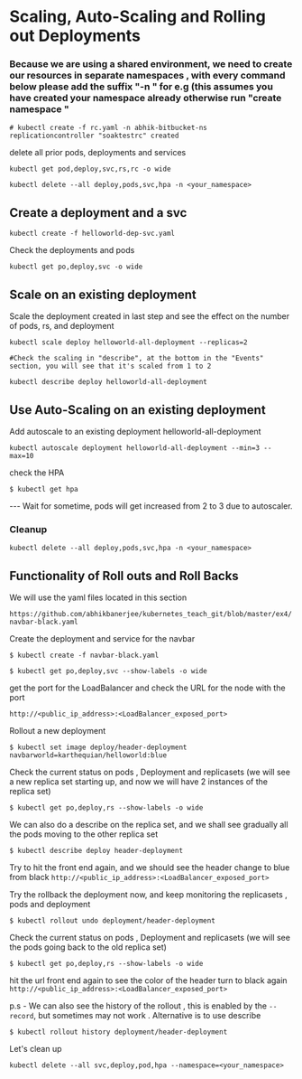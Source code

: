 # Scaling, Auto-Scaling and Rolling out Deployments

### Because we are using a shared environment, we need to create our resources in separate namespaces , with every command below please add the suffix "-n <yourname-bitbucket-ns>" for e.g (this assumes you have created your namespace already otherwise  run "create namespace <yourname-bitbucket-ns>"
```
# kubectl create -f rc.yaml -n abhik-bitbucket-ns
replicationcontroller "soaktestrc" created
```

delete all prior pods, deployments and services

```
kubectl get pod,deploy,svc,rs,rc -o wide

kubectl delete --all deploy,pods,svc,hpa -n <your_namespace>
```

## Create a deployment and a svc

```
kubectl create -f helloworld-dep-svc.yaml
```

Check the deployments and pods

```
kubectl get po,deploy,svc -o wide
```

## Scale on an existing deployment 

Scale the deployment created in last step and see the effect on the number of pods, rs, and deployment 

```
kubectl scale deploy helloworld-all-deployment --replicas=2

#Check the scaling in "describe", at the bottom in the "Events" section, you will see that it's scaled from 1 to 2

kubectl describe deploy helloworld-all-deployment
```

## Use Auto-Scaling on an existing deployment

Add autoscale to an existing deployment helloworld-all-deployment

```
kubectl autoscale deployment helloworld-all-deployment --min=3 --max=10
```

check the HPA

```
$ kubectl get hpa
```

--- Wait for sometime, pods will get increased from 2 to 3 due to autoscaler.

### Cleanup

```
kubectl delete --all deploy,pods,svc,hpa -n <your_namespace>
```


## Functionality of Roll outs and Roll Backs

We will use the yaml files located in this section 

`https://github.com/abhikbanerjee/kubernetes_teach_git/blob/master/ex4/navbar-black.yaml`

Create the deployment and service for the navbar

```
$ kubectl create -f navbar-black.yaml
```

```
$ kubectl get po,deploy,svc --show-labels -o wide 
```

get the port for the LoadBalancer and check the URL for the node with the port

`http://<public_ip_address>:<LoadBalancer_exposed_port>`

Rollout a new deployment

```
$ kubectl set image deploy/header-deployment navbarworld=karthequian/helloworld:blue
```

Check the current status on pods , Deployment and replicasets (we will see a new replica set starting up, and now we will have 2 instances of the replica set)

```
$ kubectl get po,deploy,rs --show-labels -o wide
```

We can also do a describe on the replica set, and we shall see gradually all the pods moving to the other replica set

```
$ kubectl describe deploy header-deployment
```

Try to hit the front end again, and we should see the header change to blue from black
`http://<public_ip_address>:<LoadBalancer_exposed_port>`

Try the rollback the deployment now, and keep monitoring the replicasets , pods and deployment

```
$ kubectl rollout undo deployment/header-deployment
```

Check the current status on pods , Deployment and replicasets (we will see the pods going back to the old replica set)

```
$ kubectl get po,deploy,rs --show-labels -o wide
```

hit the url front end again to see the color of the header turn to black again
`http://<public_ip_address>:<LoadBalancer_exposed_port>`

p.s - We can also see the history of the rollout , this is enabled by the `--record`, but sometimes may not work . Alternative is to use describe

```
$ kubectl rollout history deployment/header-deployment
```

Let's clean up

```
kubectl delete --all svc,deploy,pod,hpa --namespace=<your_namespace>
```
